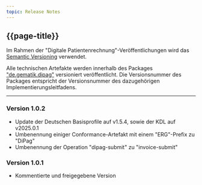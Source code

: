 ```yaml
---
topic: Release Notes
---
```


## {{page-title}}

Im Rahmen der "Digitale Patientenrechnung"-Veröffentlichungen wird das [Semantic Versioning](https://semver.org/lang/de/) verwendet.

Alle technischen Artefakte werden innerhalb des Packages ["de.gematik.dipag"](https://simplifier.net/DigitalePatientenrechnung/~packages) versioniert veröffentlicht. Die Versionsnummer des Packages entspricht der Versionsnummer des dazugehörigen Implementierungsleitfadens.

----
### Version 1.0.2

* Update der Deutschen Basisprofile auf v1.5.4, sowie der KDL auf v2025.0.1
* Umbenennung einiger Conformance-Artefakt mit einem "ERG"-Prefix zu "DiPag" 
* Umbenennung der Operation "dipag-submit" zu "invoice-submit"

### Version 1.0.1

* Kommentierte und freigegebene Version
